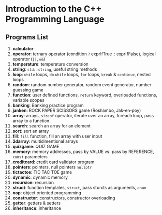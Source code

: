 # Introduction to the C++ Programming Language

## Programs List

1. **calculator**
2. **operator**: ternary operator (condition `?` exprIfTrue `:` exprIfFalse), logical operator (`||`, `&&`)
3. **temperature**: temperature conversion
4. **string**: `std::string`, useful string methods
5. **loop**: `while` loops, `do` `while` loops, `for` loops, `break` & `continue`, nested loops
6. **random**: random number generator, random event generator, number guessing game
7. **function**: user defined functions, `return` keyword, overloaded functions, variable scopes
8. **banking**: Banking practice program
9. **janken**: ROCK PAPER SCISSORS game (Roshambo, Jak-en-poy)
10. **array**: arrays, `sizeof` operator, iterate over an array, foreach loop, pass array to a function
11. **search**: search an array for an element
12. **sort**: sort an array
13. **fill**: `fill` function, fill an array with user input
14. **2darray**: multidimentional arrays
15. **quizgame**: QUIZ GAME
16. **memory**: memory addresses, pass by VALUE vs. pass by REFERENCE, `const` parameters
17. **creditcard**: credit card validator program
18. **pointers**: pointers, null pointers `nullptr`
19. **tictactoe**: TIC TAC TOE game
20. **dynamic**: dynamic memory
21. **recursion**: recursion
22. **struct**: function templates, `struct`, pass sturcts as arguments, `enum`
23. **oop**: object oriented programming
24. **constructor**: constructors, constructor overloading
25. **getter**: getters & setters
26. **inheritance**: inheritance